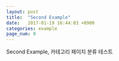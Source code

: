 ```yaml
---
layout: post
title:  "Second Example"
date:   2017-01-19 16:44:03 +0900
categories: example
page_num: 0
---
```


Second Example, 카테고리 페이지 분류 테스트
